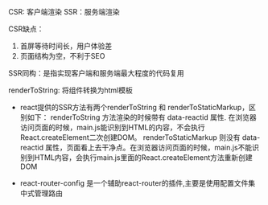 CSR: 客户端渲染
SSR：服务端渲染

CSR缺点：
  1. 首屏等待时间长，用户体验差
  2. 页面结构为空，不利于SEO

SSR同构：是指实现客户端和服务端最大程度的代码复用

renderToString: 将组件转换为html模板

- react提供的SSR方法有两个renderToString 和 renderToStaticMarkup，区别如下：
renderToString 方法渲染的时候带有 data-reactid 属性. 在浏览器访问页面的时候，main.js能识别到HTML的内容，不会执行React.createElement二次创建DOM。
renderToStaticMarkup 则没有 data-reactid 属性，页面看上去干净点。在浏览器访问页面的时候，main.js不能识别到HTML内容，会执行main.js里面的React.createElement方法重新创建DOM

- react-router-config 是一个辅助react-router的插件,主要是使用配置文件集中式管理路由